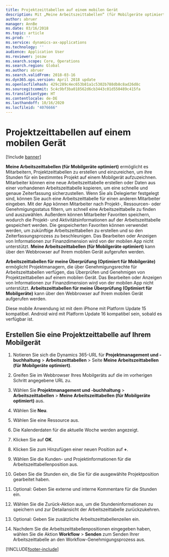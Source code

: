```yaml
---
title: Projektzeittabellen auf einem mobilen Gerät
description: Mit „Meine Arbeitszeittabellen“ (für Mobilgeräte optimiert) können Mitarbeiter Projektzeittabellen erstellen und einreichen, um ihre Stunden für ein bestimmtes Projekt auf einem Mobilgerät aufzuzeichnen.
author: abruer
manager: AnnBe
ms.date: 03/16/2018
ms.topic: article
ms.prod: ''
ms.service: dynamics-ax-applications
ms.technology: ''
audience: Application User
ms.reviewer: josaw
ms.search.scope: Core, Operations
ms.search.region: Global
ms.author: abruer
ms.search.validFrom: 2018-03-16
ms.dyn365.ops.version: April 2018 update
ms.openlocfilehash: 429c289c4ec653b81a1c5302b788db8c8ad26d8c
ms.sourcegitcommit: 5c4c9bf3ba018562d6cb3443c01d550489c415fa
ms.translationtype: HT
ms.contentlocale: de-DE
ms.lasthandoff: 10/16/2020
ms.locfileid: "4076666"
---
```

# <a name="project-timesheets-on-a-mobile-device"></a>Projektzeittabellen auf einem mobilen Gerät

[!include [banner](../includes/banner.md)]

**Meine Arbeitszeittabellen (für Mobilgeräte optimiert)** ermöglicht es Mitarbeitern, Projektzeittabellen zu erstellen und einzureichen, um ihre Stunden für ein bestimmtes Projekt auf einem Mobilgerät aufzuzeichnen. Mitarbeiter können eine neue Arbeitszeittabelle erstellen oder Daten aus einer vorhandenen Arbeitszeittabelle kopieren, um eine schnelle und genaue Zeiterfassung sicherzustellen. Wenn Sie als Delegierter festgelegt sind, können Sie auch eine Arbeitszeittabelle für einen anderen Mitarbeiter eingeben. Mit der App können Mitarbeiter nach Projekt-, Ressourcen- oder Genehmigungsstatus filtern, um schnell eine Arbeitszeittabelle zu finden und auszuwählen. Außerdem können Mitarbeiter Favoriten speichern, wodurch die Projekt- und Aktivitätsinformationen auf der Arbeitszeittabelle gespeichert werden. Die gespeicherten Favoriten können verwendet werden, um zukünftige Arbeitszeittabellen zu erstellen und so den Zeiterfassungsprozess zu beschleunigen. Das Bearbeiten oder Anzeigen von Informationen zur Finanzdimension wird von der mobilen App nicht unterstützt. **Meine Arbeitszeittabellen (für Mobilgeräte optimiert)** kann über den Webbrowser auf Ihrem mobilen Gerät aufgerufen werden.

**Arbeitszeittabellen für meine Überprüfung (Optimiert für Mobilgeräte)** ermöglicht Projektmanagern, die über Genehmigungsrechte für Arbeitszeittabellen verfügen, das Überprüfen und Genehmigen von Projektzeittabellen auf einem mobilen Gerät. Das Bearbeiten oder Anzeigen von Informationen zur Finanzdimension wird von der mobilen App nicht unterstützt. **Arbeitszeittabellen für meine Überprüfung (Optimiert für Mobilgeräte)** kann über den Webbrowser auf Ihrem mobilen Gerät aufgerufen werden.

Diese mobile Anwendung ist mit dem iPhone mit Platform Update 15 kompatibel.
Android wird mit Platform Update 16 kompatibel sein, sobald es verfügbar ist.

## <a name="create-a-project-timesheet-on-your-mobile-device"></a>Erstellen Sie eine Projektzeittabelle auf Ihrem Mobilgerät

1.  Notieren Sie sich die Dynamics 365-URL für **Projektmanagement und -buchhaltung** \> **Arbeitszeittabellen** \> Seite **Meine Arbeitszeittabellen (für Mobilgeräte optimiert)**.

2.  Greifen Sie im Webbrowser Ihres Mobilgeräts auf die im vorherigen Schritt angegebene URL zu.
 
3.  Wählen Sie **Projektmanagement und -buchhaltung** \> **Arbeitszeittabellen** \> **Meine Arbeitszeittabellen (für Mobilgeräte optimiert)** aus.

4.  Wählen Sie **Neu**.

5.  Wählen Sie eine Ressource aus.

6.  Die Kalenderdaten für die aktuelle Woche werden angezeigt.

7.  Klicken Sie auf **OK**.

8.  Klicken Sie zum Hinzufügen einer neuen Position auf **+**.

9.  Wählen Sie die Kunden- und Projektinformationen für die Arbeitszeittabellenposition aus.

10. Geben Sie die Stunden ein, die Sie für die ausgewählte Projektposition gearbeitet haben.

11. Optional: Geben Sie externe und interne Kommentare für die Stunden ein.

12. Wählen Sie die Zurück-Aktion aus, um die Stundeninformationen zu speichern und zur Detailansicht der Arbeitszeittabelle zurückzukehren.

13. Optional: Geben Sie zusätzliche Arbeitszeittabellenzeilen ein.

14. Nachdem Sie die Arbeitszeittabellenpositionen eingegeben haben, wählen Sie die Aktion **Workflow** \> **Senden** zum Senden Ihrer Arbeitszeittabelle an den Workflow-Genehmigungsprozess aus.


[!INCLUDE[footer-include](../includes/footer-banner.md)]